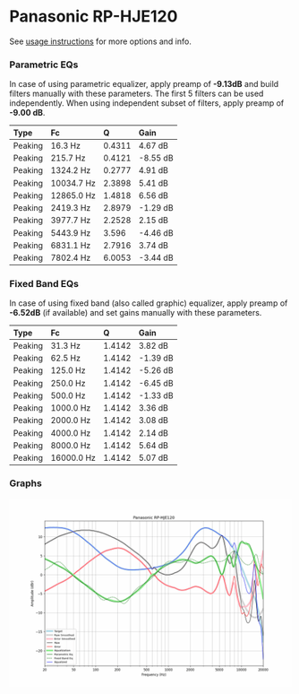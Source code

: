 # Panasonic RP-HJE120
See [usage instructions](https://github.com/jaakkopasanen/AutoEq#usage) for more options and info.

### Parametric EQs
In case of using parametric equalizer, apply preamp of **-9.13dB** and build filters manually
with these parameters. The first 5 filters can be used independently.
When using independent subset of filters, apply preamp of **-9.00 dB**.

| Type    | Fc         |      Q | Gain     |
|:--------|:-----------|:-------|:---------|
| Peaking | 16.3 Hz    | 0.4311 | 4.67 dB  |
| Peaking | 215.7 Hz   | 0.4121 | -8.55 dB |
| Peaking | 1324.2 Hz  | 0.2777 | 4.91 dB  |
| Peaking | 10034.7 Hz | 2.3898 | 5.41 dB  |
| Peaking | 12865.0 Hz | 1.4818 | 6.56 dB  |
| Peaking | 2419.3 Hz  | 2.8979 | -1.29 dB |
| Peaking | 3977.7 Hz  | 2.2528 | 2.15 dB  |
| Peaking | 5443.9 Hz  | 3.596  | -4.46 dB |
| Peaking | 6831.1 Hz  | 2.7916 | 3.74 dB  |
| Peaking | 7802.4 Hz  | 6.0053 | -3.44 dB |

### Fixed Band EQs
In case of using fixed band (also called graphic) equalizer, apply preamp of **-6.52dB**
(if available) and set gains manually with these parameters.

| Type    | Fc         |      Q | Gain     |
|:--------|:-----------|:-------|:---------|
| Peaking | 31.3 Hz    | 1.4142 | 3.82 dB  |
| Peaking | 62.5 Hz    | 1.4142 | -1.39 dB |
| Peaking | 125.0 Hz   | 1.4142 | -5.26 dB |
| Peaking | 250.0 Hz   | 1.4142 | -6.45 dB |
| Peaking | 500.0 Hz   | 1.4142 | -1.33 dB |
| Peaking | 1000.0 Hz  | 1.4142 | 3.36 dB  |
| Peaking | 2000.0 Hz  | 1.4142 | 3.08 dB  |
| Peaking | 4000.0 Hz  | 1.4142 | 2.14 dB  |
| Peaking | 8000.0 Hz  | 1.4142 | 5.64 dB  |
| Peaking | 16000.0 Hz | 1.4142 | 5.07 dB  |

### Graphs
![](./Panasonic%20RP-HJE120.png)